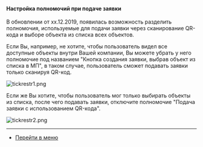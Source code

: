 #### Настройка полномочий при подаче заявки
В обновлении от xx.12.2019, появилась возможность разделить полномочия, используемые для подачи заявки через сканирование QR-кода и выборе объекта из списка всех объектов.

Если Вы, например, не хотите, чтобы пользователь видел все доступные объекты внутри Вашей компании, Вы можете убрать у него полномочие под названием "Кнопка создания заявки, выбрав объект из списка в МП", в таком случае, пользователь сможет подавать заявки только сканируя QR-код.

![tickrestr1.png](/attachments/images/FAQ/USER/Analytics/tickrestr1.png)

Если же Вы хотите, чтобы пользователь мог только выбирать объекты из списка, после чего подавать заявки, отключите полномочие "Подача заявки с использованием QR-кода".

![tickrestr2.png](/attachments/images/FAQ/USER/Analytics/tickrestr21.png)
















___
- [Перейти в меню](http://wiki.hubex.ru)
